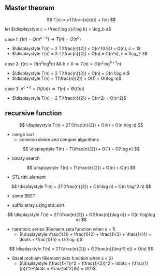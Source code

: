 ## Master theorem

$$
T(n) = aT(\frac{n}{b}) + f(n)
$$

let $\displaystyle c = \frac{\log a}{\log b}  = \log_b a$

case 1: $f(n) = O(n^{c-\epsilon}) \Rightarrow T(n) = \Theta(n^c)$

- $\displaystyle T(n) = 2 T(\frac{n}{2}) + O(n^{0.5}) = O(n), c = 1$
- $\displaystyle T(n) = 3 T(\frac{n}{2}) + O(n) = O(n^c), c = \log_2 3$

case 2: $f(n) = O(n^c \log^k n)$ && $k\ge 0 \Rightarrow T(n) = \Theta(n^c \log^{k+1} n)$

- $\displaystyle T(n) = 2 T(\frac{n}{2}) + O(n) = O(n \log n)$
- $\displaystyle T(n) = T(\frac{n}{2}) + O(1) = O(\log n)$

case 3: $n^{c+\epsilon} = O(f(n)) \Rightarrow T(n) = \Theta( f(n) )$

- $\displaystyle T(n) = 2 T(\frac{n}{2}) + O(n^2) = O(n^2)$

## recursive function 

$$
\displaystyle T(n) = 2T(\frac{n}{2}) + O(n) = O(n \log n)
$$

- merge sort
    - common divide and conquer algorithms

$$
\displaystyle T(n) = T(\frac{n}{2}) + O(1) = O(\log n)
$$

- binary search

$$
\displaystyle T(n) = T(\frac{n}{2}) + O(n) = O(n)
$$

- STL nth_element

$$
\displaystyle T(n) = 2T(\frac{n}{2}) + O(n\log n) = O(n \log^2 n)
$$

- some BBST

- suffix array using std::sort

$$
\displaystyle T(n) = 2T(\frac{n}{2}) + O(\frac{n}{\log n}) = O(n \log\log n)
$$

- harmonic series (Riemann zeta function when s = 1)
	- $\displaystyle \frac{1}{1} + \frac{1}{2} + \frac{1}{3} + \frac{1}{4} + \ldots + \frac{1}{n} = O(\log n)$

$$
\displaystyle T(n) = 2T(\frac{n}{2}) + O(\frac{n}{\log^2 n}) = O(n)
$$

- Basel problem (Riemann zeta function when s = 2)
	- $\displaystyle (\frac{1}{1})^2 + (\frac{1}{2})^2 + \ldots + (\frac{1}{n})^2+\ldots = \frac{\pi^2}{6} = O(1)$

